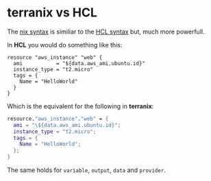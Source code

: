 # terranix vs HCL

The
[nix syntax](https://nixos.org/nix/manual/)
is similiar to the
[HCL syntax](https://github.com/hashicorp/hcl)
but, much more powerfull.

In **HCL** you would do something like this:

```hcl
resource "aws_instance" "web" {
  ami           = "${data.aws_ami.ubuntu.id}"
  instance_type = "t2.micro"
  tags = {
    Name = "HelloWorld"
  }
}
```

Which is the equivalent for the following in **terranix**:

```nix
resource."aws_instance"."web" = {
  ami = "\${data.aws_ami.ubuntu.id}";
  instance_type = "t2.micro";
  tags = {
    Name = "HelloWorld";
  };
}
```

The same holds for `variable`, `output`, `data` and `provider`.
